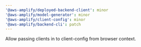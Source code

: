```yaml
---
'@aws-amplify/deployed-backend-client': minor
'@aws-amplify/model-generator': minor
'@aws-amplify/client-config': minor
'@aws-amplify/backend-cli': patch
---
```


Allow passing clients in to client-config from browser context.
